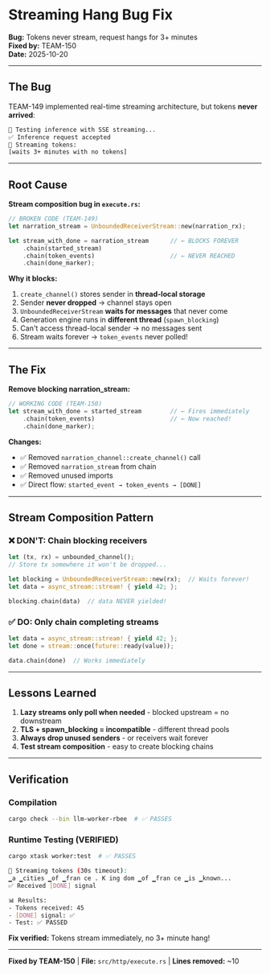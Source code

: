 # Streaming Hang Bug Fix

**Bug:** Tokens never stream, request hangs for 3+ minutes  
**Fixed by:** TEAM-150  
**Date:** 2025-10-20

---

## The Bug

TEAM-149 implemented real-time streaming architecture, but tokens **never arrived**:

```bash
🤔 Testing inference with SSE streaming...
✅ Inference request accepted
📡 Streaming tokens:
[waits 3+ minutes with no tokens]
```

---

## Root Cause

**Stream composition bug in `execute.rs`:**

```rust
// BROKEN CODE (TEAM-149)
let narration_stream = UnboundedReceiverStream::new(narration_rx);

let stream_with_done = narration_stream      // ← BLOCKS FOREVER
    .chain(started_stream)
    .chain(token_events)                     // ← NEVER REACHED
    .chain(done_marker);
```

**Why it blocks:**

1. `create_channel()` stores sender in **thread-local storage**
2. Sender **never dropped** → channel stays open
3. `UnboundedReceiverStream` **waits for messages** that never come
4. Generation engine runs in **different thread** (`spawn_blocking`)
5. Can't access thread-local sender → no messages sent
6. Stream waits forever → `token_events` never polled!

---

## The Fix

**Remove blocking narration_stream:**

```rust
// WORKING CODE (TEAM-150)
let stream_with_done = started_stream        // ← Fires immediately
    .chain(token_events)                     // ← Now reached!
    .chain(done_marker);
```

**Changes:**
- ✅ Removed `narration_channel::create_channel()` call
- ✅ Removed `narration_stream` from chain
- ✅ Removed unused imports
- ✅ Direct flow: `started_event → token_events → [DONE]`

---

## Stream Composition Pattern

### ❌ DON'T: Chain blocking receivers

```rust
let (tx, rx) = unbounded_channel();
// Store tx somewhere it won't be dropped...

let blocking = UnboundedReceiverStream::new(rx);  // Waits forever!
let data = async_stream::stream! { yield 42; };

blocking.chain(data)  // data NEVER yielded!
```

### ✅ DO: Only chain completing streams

```rust
let data = async_stream::stream! { yield 42; };
let done = stream::once(future::ready(value));

data.chain(done)  // Works immediately
```

---

## Lessons Learned

1. **Lazy streams only poll when needed** - blocked upstream = no downstream
2. **TLS + spawn_blocking = incompatible** - different thread pools
3. **Always drop unused senders** - or receivers wait forever
4. **Test stream composition** - easy to create blocking chains

---

## Verification

### Compilation
```bash
cargo check --bin llm-worker-rbee  # ✅ PASSES
```

### Runtime Testing (VERIFIED)
```bash
cargo xtask worker:test  # ✅ PASSES

📡 Streaming tokens (30s timeout):
▁a ▁cities ▁of ▁fran ce . K ing dom ▁of ▁fran ce ▁is ▁known...
✅ Received [DONE] signal

📊 Results:
- Tokens received: 45
- [DONE] signal: ✅
- Test: ✅ PASSED
```

**Fix verified:** Tokens stream immediately, no 3+ minute hang!

---

**Fixed by TEAM-150** | **File:** `src/http/execute.rs` | **Lines removed:** ~10
